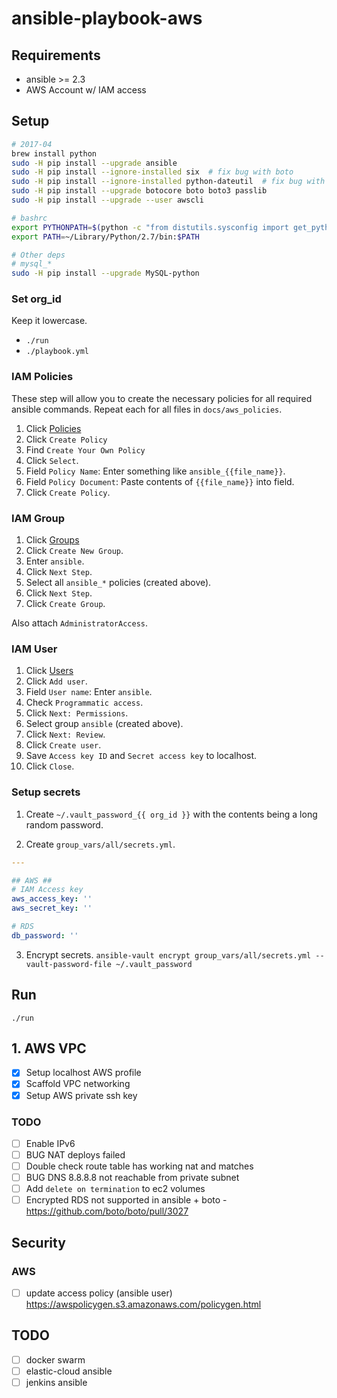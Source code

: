 # ansible-playbook-aws

## Requirements
- ansible >= 2.3
- AWS Account w/ IAM access

## Setup
```bash
# 2017-04
brew install python
sudo -H pip install --upgrade ansible
sudo -H pip install --ignore-installed six	# fix bug with boto
sudo -H pip install --ignore-installed python-dateutil	# fix bug with botocore
sudo -H pip install --upgrade botocore boto boto3 passlib
sudo -H pip install --upgrade --user awscli

# bashrc
export PYTHONPATH=$(python -c "from distutils.sysconfig import get_python_lib; print(get_python_lib())")
export PATH=~/Library/Python/2.7/bin:$PATH

# Other deps
# mysql_*
sudo -H pip install --upgrade MySQL-python
```

### Set org_id
Keep it lowercase.
- `./run`
- `./playbook.yml`

### IAM Policies
These step will allow you to create the necessary policies for all required ansible commands.
Repeat each for all files in `docs/aws_policies`.

1. Click [Policies](https://console.aws.amazon.com/iam/home#/policies) 
1. Click `Create Policy` 
1. Find `Create Your Own Policy`
1. Click `Select`.
1. Field `Policy Name`: Enter something like `ansible_{{file_name}}`.
1. Field `Policy Document`: Paste contents of `{{file_name}}` into field.
1. Click `Create Policy`.

### IAM Group

1. Click [Groups](https://console.aws.amazon.com/iam/home#/groups) 
1. Click `Create New Group`.
1. Enter `ansible`.
1. Click `Next Step`.
1. Select all `ansible_*` policies (created above).
1. Click `Next Step`.
1. Click `Create Group`.

Also attach `AdministratorAccess`.

### IAM User

1. Click [Users](https://console.aws.amazon.com/iam/home#/users)
1. Click `Add user`.
1. Field `User name`: Enter `ansible`.
1. Check `Programmatic access`.
1. Click `Next: Permissions`.
1. Select group `ansible` (created above).
1. Click `Next: Review`.
1. Click `Create user`.
1. Save `Access key ID` and `Secret access key` to localhost.
1. Click `Close`.

### Setup secrets
1. Create `~/.vault_password_{{ org_id }}` with the contents being a long random password.

2. Create `group_vars/all/secrets.yml`.

```yml
---

## AWS ##
# IAM Access key
aws_access_key: ''
aws_secret_key: ''

# RDS
db_password: ''
```

3. Encrypt secrets. `ansible-vault encrypt group_vars/all/secrets.yml --vault-password-file ~/.vault_password`

## Run
`./run`

## 1. AWS VPC
- [x] Setup localhost AWS profile
- [x] Scaffold VPC networking
- [x] Setup AWS private ssh key

### TODO
- [ ] Enable IPv6
- [ ] BUG NAT deploys failed
- [ ] Double check route table has working nat and matches
- [ ] BUG DNS 8.8.8.8 not reachable from private subnet
- [ ] Add `delete on termination` to ec2 volumes
- [ ] Encrypted RDS not supported in ansible + boto - https://github.com/boto/boto/pull/3027

## Security
### AWS
- [ ] update access policy (ansible user) https://awspolicygen.s3.amazonaws.com/policygen.html

## TODO
- [ ] docker swarm
- [ ] elastic-cloud ansible
- [ ] jenkins ansible